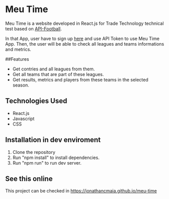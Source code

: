 # Meu Time

Meu Time is a website developed in React.js for Trade Technology technical test based on <a href='https://www.api-football.com/documentation-v3#section/Introduction'>API-Football</a>.

In that App, user have to sign up <a href='https://dashboard.api-football.com/register'>here</a> and use API Token to use Meu Time App. Then, the user will be able to check all leagues and teams informations and metrics.

##Features
- Get contries and all leagues from them.
- Get all teams that are part of these leagues.
- Get results, metrics and players from these teams in the selected season.

## Technologies Used

- React.js
- Javascript
- CSS

## Installation in dev enviroment

1. Clone the repository
2. Run "npm install" to install dependencies.
3. Run "npm run" to run dev server.

## See this online

This project can be checked in https://jonathancmaia.github.io/meu-time
